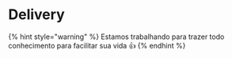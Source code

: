 # Delivery

{% hint style="warning" %}
Estamos trabalhando para trazer todo conhecimento para facilitar sua vida 👍
{% endhint %}
